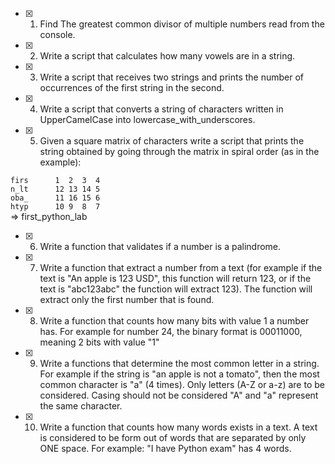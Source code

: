- [x] 1. Find The greatest common divisor of multiple numbers read from the console.

- [x] 2. Write a script that calculates how many vowels are in a string.

- [x] 3. Write a script that receives two strings and prints the number of occurrences of the first string in the second.

- [x] 4. Write a script that converts a string of characters written in UpperCamelCase into lowercase_with_underscores.

- [x] 5. Given a square matrix of characters write a script that prints the string obtained by going through the matrix in spiral order (as in the example):

`firs      1  2  3  4`   
`n_lt      12 13 14 5`<br>
`oba_      11 16 15 6`<br>
`htyp      10 9  8  7`<br>
=>   first_python_lab

- [x] 6. Write a function that validates if a number is a palindrome.

- [x] 7. Write a function that extract a number from a text (for example if the text is "An apple is 123 USD", this function will return 123, or if the text is "abc123abc" the function will extract 123). The function will extract only the first number that is found.

- [x] 8. Write a function that counts how many bits with value 1 a number has. For example for number 24, the binary format is 00011000, meaning 2 bits with value "1"

- [x] 9. Write a functions that determine the most common letter in a string. For example if the string is "an apple is not a tomato", then the most common character is "a" (4 times). Only letters (A-Z or a-z) are to be considered. Casing should not be considered "A" and "a" represent the same character.

- [x] 10. Write a function that counts how many words exists in a text. A text is considered to be form out of words that are separated by only ONE space. For example: "I have Python exam" has 4 words.
